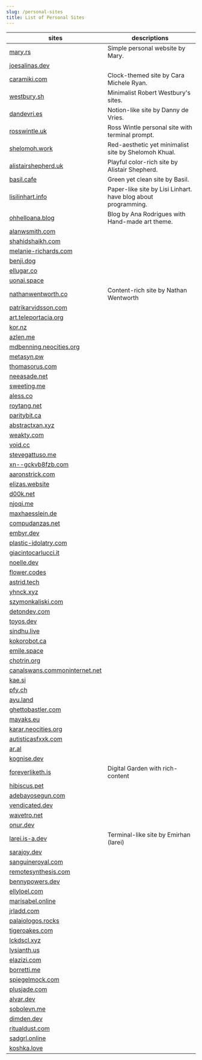 ```yaml
---
slug: /personal-sites
title: List of Personal Sites
---
```


| sites | descriptions |
|-------|--------------|
| [mary.rs](https://mary.rs/) | Simple personal website by Mary. |
| [joesalinas.dev](https://joesalinas.dev/) |  |
| [caramiki.com](https://caramiki.com/) | Clock-themed site by Cara Michele Ryan. |
| [westbury.sh](https://www.westbury.sh/) | Minimalist Robert Westbury's sites. |
| [dandevri.es](https://www.dandevri.es/) | Notion-like site by Danny de Vries. |
| [rosswintle.uk](https://rosswintle.uk/) | Ross Wintle personal site with terminal prompt. |
| [shelomoh.work](https://shelomoh.work/) | Red-aesthetic yet minimalist site by Shelomoh Khual. |
| [alistairshepherd.uk](https://alistairshepherd.uk/) | Playful color-rich site by Alistair Shepherd. |
| [basil.cafe](https://basil.cafe/) | Green yet clean site by Basil. |
| [lisilinhart.info](https://lisilinhart.info/) | Paper-like site by Lisi Linhart. have blog about programming. |
| [ohhelloana.blog](https://ohhelloana.blog/) | Blog by Ana Rodrigues with Hand-made art theme. |
| [alanwsmith.com](https://www.alanwsmith.com/) |  |
| [shahidshaikh.com](https://www.shahidshaikh.com/)|  |
| [melanie-richards.com](https://melanie-richards.com/) |  |
| [benji.dog](https://www.benji.dog/)|  |
| [ellugar.co](https://ellugar.co/) |  |
| [uonai.space](https://uonai.space/) |  |
| [nathanwentworth.co](https://nathanwentworth.co/) | Content-rich site by Nathan Wentworth |
| [patrikarvidsson.com](https://patrikarvidsson.com/) | |
| [art.teleportacia.org](https://art.teleportacia.org/) | |
| [kor.nz](https://kor.nz/) |  |
| [azlen.me](https://azlen.me/) |  |
| [mdbenning.neocities.org](https://mdbenning.neocities.org/) | |
| [metasyn.pw](https://metasyn.pw/index) | |
| [thomasorus.com](https://thomasorus.com/home.html) | |
| [neeasade.net](https://neeasade.net/) | |
| [sweeting.me](https://sweeting.me/) | |
| [aless.co](https://aless.co/) | |
| [roytang.net](https://roytang.net/) |  |
| [paritybit.ca](https://www.paritybit.ca/) | |
| [abstractxan.xyz](https://abstractxan.xyz/) | |
| [weakty.com](https://weakty.com/) | |
| [void.cc](https://void.cc/) | |
| [stevegattuso.me](https://www.stevegattuso.me/) | |
| [xn--gckvb8fzb.com](https://xn--gckvb8fzb.com/) | |
| [aaronstrick.com](https://aaronstrick.com/) | |
| [elizas.website](http://elizas.website/) | |
| [d00k.net](https://d00k.net/) | |
| [njoqi.me](https://njoqi.me/) | |
| [maxhaesslein.de](https://www.maxhaesslein.de/) |  |
| [compudanzas.net](https://compudanzas.net/) | |
| [embyr.dev](https://embyr.dev/) | |
| [plastic-idolatry.com](http://plastic-idolatry.com/erik/) | |
| [giacintocarlucci.it](https://www.giacintocarlucci.it/) | |
| [noelle.dev](https://noelle.dev/) | |
| [flower.codes](https://flower.codes/) | |
| [astrid.tech](https://astrid.tech/) | |
| [yhnck.xyz](https://yhnck.xyz/) | |
| [szymonkaliski.com](https://szymonkaliski.com/) | |
| [detondev.com](https://detondev.com/) | |
| [toyos.dev](https://toyos.dev/) | |
| [sindhu.live](https://sindhu.live/) | |
| [kokorobot.ca](https://kokorobot.ca/site/home.html) | |
| [emile.space](https://emile.space/) | |
| [chotrin.org](https://chotrin.org/) | |
| [canalswans.commoninternet.net](https://canalswans.commoninternet.net/) | |
| [kae.si](https://kae.si/) | |
| [pfy.ch](https://pfy.ch/) | |
| [ayu.land](https://ayu.land/) | |
| [ghettobastler.com](https://ghettobastler.com/) | |
| [mayaks.eu](https://mayaks.eu/) | |
| [karar.neocities.org](https://karar.neocities.org/) | |
| [autisticasfxxk.com](https://www.autisticasfxxk.com/) | |
| [ar.al](https://ar.al/) | |
| [kognise.dev](https://kognise.dev/) | |
| [foreverliketh.is](https://foreverliketh.is/) | Digital Garden with rich-content |
| [hibiscus.pet](https://hibiscus.pet/) | |
| [adebayosegun.com](https://www.adebayosegun.com/) | |
| [vendicated.dev](https://vendicated.dev/) | |
| [wavetro.net](https://wavetro.net/) | |
| [onur.dev](https://onur.dev/) | |
| [larei.is-a.dev](https://larei.is-a.dev/) | Terminal-like site by Emirhan (larei) |
| [sarajoy.dev](https://sarajoy.dev/) | |
| [sanguineroyal.com](https://sanguineroyal.com/) | |
| [remotesynthesis.com](https://remotesynthesis.com/) | |
| [bennypowers.dev](https://bennypowers.dev/) | |
| [ellyloel.com](https://www.ellyloel.com/) | |
| [marisabel.online](http://marisabel.online/) | |
| [jrladd.com](https://jrladd.com/) | |
| [palaiologos.rocks](https://palaiologos.rocks/) | |
| [tigeroakes.com](https://tigeroakes.com/) | |
| [lckdscl.xyz](https://lckdscl.xyz/) | |
| [lysianth.us](https://lysianth.us/) | |
| [elazizi.com](https://elazizi.com/) | |
| [borretti.me](https://borretti.me/) | |
| [spiegelmock.com](https://spiegelmock.com/) | |
| [plusjade.com](http://plusjade.com/) | |
| [alvar.dev](https://www.alvar.dev/) | |
| [sobolevn.me](https://sobolevn.me/) | |
| [dimden.dev](https://dimden.dev/) | |
| [ritualdust.com](https://ritualdust.com/) | | 
| [sadgrl.online](https://sadgrl.online/) | |
| [koshka.love](https://koshka.love/) | |